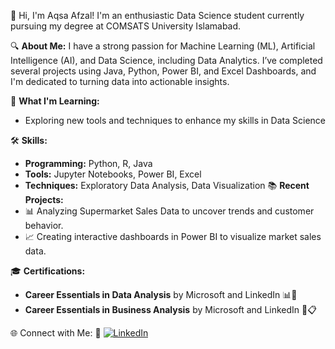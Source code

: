 👋 Hi, I'm Aqsa Afzal! I'm an enthusiastic Data Science student currently pursuing my degree at COMSATS University Islamabad.

🔍 **About Me:**
I have a strong passion for Machine Learning (ML), Artificial Intelligence (AI), and Data Science, including Data Analytics. I’ve completed several projects using Java, Python, Power BI, and Excel Dashboards, and I'm dedicated to turning data into actionable insights.

🌱 **What I'm Learning:**
- Exploring new tools and techniques to enhance my skills in Data Science

🛠️ **Skills:**
- **Programming:** Python, R, Java 
- **Tools:** Jupyter Notebooks, Power BI, Excel
- **Techniques:** Exploratory Data Analysis, Data Visualization
📚 **Recent Projects:**
- 📊 Analyzing Supermarket Sales Data to uncover trends and customer behavior.
- 📈 Creating interactive dashboards in Power BI to visualize market sales data.

🎓 **Certifications:**
- **Career Essentials in Data Analysis** by Microsoft and LinkedIn 📊🧠
- **Career Essentials in Business Analysis** by Microsoft and LinkedIn 💼📋
  
🌐 Connect with Me:
🔗 [![LinkedIn](https://img.shields.io/badge/LinkedIn-Aqsa_Afzal-%230077B5?style=flat&logo=linkedin&logoColor=white)](https://www.linkedin.com/in/aqsa-afzal-21b0a2321)


